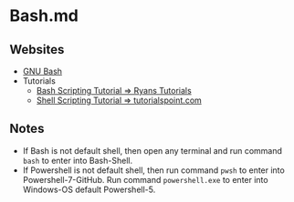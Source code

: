 # Bash.md

## Websites

* [GNU Bash](https://www.gnu.org/software/bash/)
* Tutorials
  * [Bash Scripting Tutorial => Ryans Tutorials](https://ryanstutorials.net/bash-scripting-tutorial/)
  * [Shell Scripting Tutorial => tutorialspoint.com](https://www.tutorialspoint.com/unix/shell_scripting.htm)

## Notes

* If Bash is not default shell, then open any terminal and run command `bash` to enter into Bash-Shell.
* If Powershell is not default shell, then run command `pwsh` to enter into Powershell-7-GitHub. Run command `powershell.exe` to enter into Windows-OS default Powershell-5.
